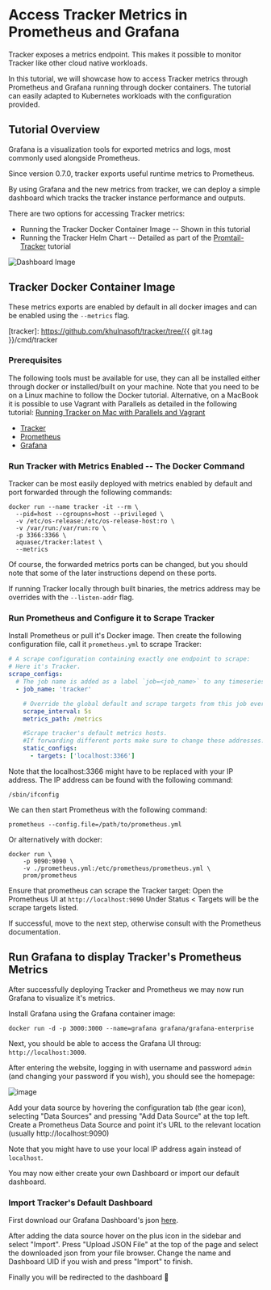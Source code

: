 # Access Tracker Metrics in Prometheus and Grafana

Tracker exposes a metrics endpoint. 
This makes it possible to monitor Tracker like other cloud native workloads.

In this tutorial, we will showcase how to access Tracker metrics through Prometheus and Grafana running through docker containers.
The tutorial can easily adapted to Kubernetes workloads with the configuration provided.

## Tutorial Overview

Grafana is a visualization tools for exported metrics and logs, most commonly
used alongside Prometheus.

Since version 0.7.0, tracker exports useful runtime metrics to Prometheus.

By using Grafana and the new metrics from tracker, we can deploy a simple
dashboard which tracks the tracker instance performance and outputs.

There are two options for accessing Tracker metrics:

* Running the Tracker Docker Container Image -- Shown in this tutorial
* Running the Tracker Helm Chart -- Detailed as part of the [Promtail-Tracker](./promtail.md) tutorial

![Dashboard Image](../images/tracker-grafana-dashboard.png)

## Tracker Docker Container Image

These metrics exports are enabled by default in all docker images and can be
enabled using the `--metrics` flag.

[tracker]: https://github.com/khulnasoft/tracker/tree/{{ git.tag }}/cmd/tracker

### Prerequisites

The following tools must be available for use, they can all be installed either
through docker or installed/built on your machine. Note that you need to be on a Linux machine to follow the Docker tutorial.
Alternative, on a MacBook it is possible to use Vagrant with Parallels as detailed in the following tutorial:
[Running Tracker on Mac with Parallels and Vagrant](./tracker-vagrant.md)

- [Tracker](https://github.com/khulnasoft/tracker/)
- [Prometheus](https://prometheus.io/download/)
- [Grafana](https://grafana.com/docs/grafana/latest/getting-started/getting-started)

### Run Tracker with Metrics Enabled -- The Docker Command

Tracker can be most easily deployed with metrics enabled by default and port
forwarded through the following commands:

```shell
docker run --name tracker -it --rm \
  --pid=host --cgroupns=host --privileged \
  -v /etc/os-release:/etc/os-release-host:ro \
  -v /var/run:/var/run:ro \
  -p 3366:3366 \
  aquasec/tracker:latest \
  --metrics 
```

Of course, the forwarded metrics ports can be changed, but you should note that
some of the later instructions depend on these ports.

If running Tracker locally through built binaries, the metrics address may be
overrides with the `--listen-addr` flag.

### Run Prometheus and Configure it to Scrape Tracker

Install Prometheus or pull it's Docker image. Then create the following
configuration file, call it `prometheus.yml` to scrape Tracker:

```yaml
# A scrape configuration containing exactly one endpoint to scrape:
# Here it's Tracker.
scrape_configs:
  # The job name is added as a label `job=<job_name>` to any timeseries scraped from this config.
  - job_name: 'tracker'

    # Override the global default and scrape targets from this job every 5 seconds.
    scrape_interval: 5s
    metrics_path: /metrics

    #Scrape tracker's default metrics hosts.
    #If forwarding different ports make sure to change these addresses.
    static_configs:
      - targets: ['localhost:3366']
```

Note that the localhost:3366 might have to be replaced with your IP address. The IP address can be found with the following command:
```
/sbin/ifconfig
```

We can then start Prometheus with the following command:

```console
prometheus --config.file=/path/to/prometheus.yml
```

Or alternatively with docker:

```console
docker run \
    -p 9090:9090 \
    -v ./prometheus.yml:/etc/prometheus/prometheus.yml \
    prom/prometheus
```

Ensure that prometheus can scrape the Tracker target: Open the Prometheus UI at `http://localhost:9090`
Under Status < Targets will be the scrape targets listed.

If successful, move to the next step, otherwise consult with the Prometheus documentation.

## Run Grafana to display Tracker's Prometheus Metrics

After successfully deploying Tracker and Prometheus we may now run Grafana to
visualize it's metrics.

Install Grafana using the Grafana container image:

```console
docker run -d -p 3000:3000 --name=grafana grafana/grafana-enterprise
```

Next, you should be able to access the Grafana UI throug: `http://localhost:3000`.

After entering the website, logging in with username and password `admin` (and
changing your password if you wish), you should see the homepage:

![image](https://user-images.githubusercontent.com/22661609/160572543-771d4a0e-d7d8-46d2-bf51-7c9f64487bf8.png)

Add your data source by hovering the configuration tab (the gear icon),
selecting "Data Sources" and pressing "Add Data Source" at the top left. Create
a Prometheus Data Source and point it's URL to the relevant location (usually
http://localhost:9090)

Note that you might have to use your local IP address again instead of `localhost`.

You may now either create your own Dashboard or import our default dashboard.

### Import Tracker's Default Dashboard

First download our Grafana Dashboard's json [here].

[here]: https://github.com/khulnasoft/tracker/tree/main/deploy/grafana/tracker.json

After adding the data source hover on the plus icon in the sidebar and select
"Import". Press "Upload JSON File" at the top of the page and select the
downloaded json from your file browser. Change the name and Dashboard UID if
you wish and press "Import" to finish. 

Finally you will be redirected to the dashboard 🥳
